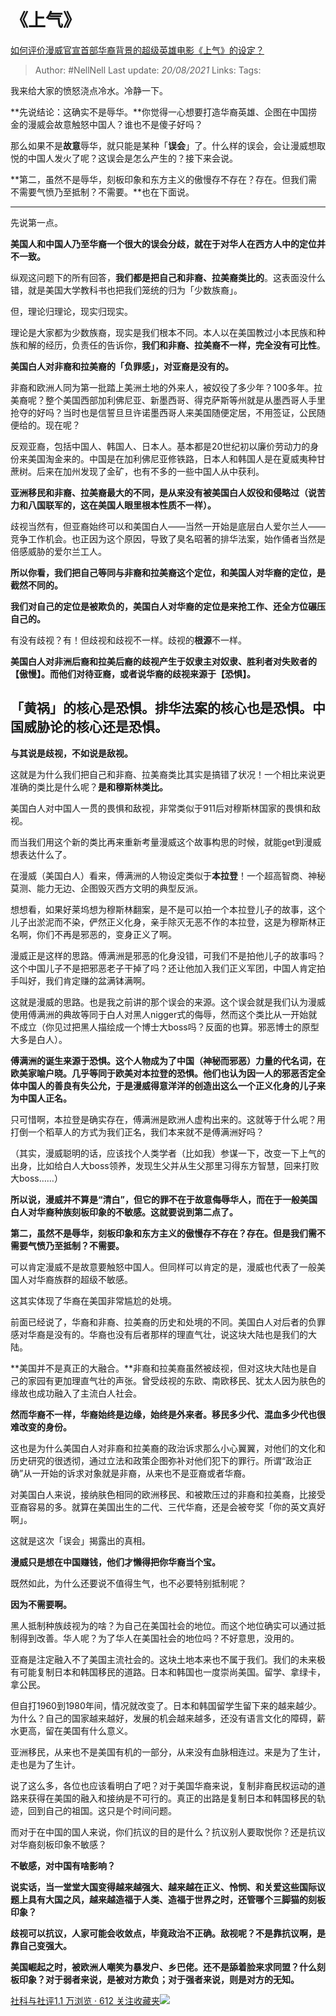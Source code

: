 # 《上气》
[如何评价漫威官宣首部华裔背景的超级英雄电影《上气》的设定？](https://www.zhihu.com/question/304635773/answer/758966869)

> Author: #NellNell 
Last update: *20/08/2021* 
Links:
Tags: 


  

我来给大家的愤怒浇点冷水。冷静一下。

  

**先说结论：这确实不是辱华。**你觉得一心想要打造华裔英雄、企图在中国捞金的漫威会故意触怒中国人？谁也不是傻子好吗？

  

那么如果不是**故意**辱华，就只能是某种「**误会**」了。什么样的误会，会让漫威想取悦的中国人发火了呢？这误会是怎么产生的？接下来会说。

  

**第二，虽然不是辱华，刻板印象和东方主义的傲慢存不存在？存在。但我们需不需要气愤乃至抵制？不需要。**也在下面说。

---

先说第一点。

  

**美国人和中国人乃至华裔一个很大的误会分歧，就在于对华人在西方人中的定位并不一致。**

  

纵观这问题下的所有回答，**我们都是把自己和非裔、拉美裔类比的**。这表面没什么错，就是美国大学教科书也把我们笼统的归为「少数族裔」。

  

但，理论归理论，现实归现实。

  

理论是大家都为少数族裔，现实是我们根本不同。本人以在美国教过小本民族和种族和解的经历，负责任的告诉你，**我们和非裔、拉美裔不一样，完全没有可比性**。

  

**美国白人对非裔和拉美裔的「负罪感」，对亚裔是没有的。**

  

非裔和欧洲人同为第一批踏上美洲土地的外来人，被奴役了多少年？100多年。拉美裔呢？整个美国西部加利佛尼亚、新墨西哥、得克萨斯等州就是从墨西哥人手里抢夺的好吗？当时也是信誓旦旦许诺墨西哥人来美国随便定居，不用签证，公民随便给的。现在呢？

  

反观亚裔，包括中国人、韩国人、日本人。基本都是20世纪初以廉价劳动力的身份来美国淘金来的。中国是在加利佛尼亚修铁路，日本人和韩国人是在夏威夷种甘蔗树。后来在加州发现了金矿，也有不多的一些中国人从中获利。

  

**亚洲移民和非裔、拉美裔最大的不同，是从来没有被美国白人奴役和侵略过（说苦力和八国联军的，这在美国人眼里根本性质不一样）。**

  

歧视当然有，但亚裔始终可以和美国白人——当然一开始是底层白人爱尔兰人——竞争工作机会。也正因为这个原因，导致了臭名昭著的排华法案，始作俑者当然是倍感威胁的爱尔兰工人。

  

**所以你看，我们把自己等同与非裔和拉美裔这个定位，和美国人对华裔的定位，是截然不同的。**

  

**我们对自己的定位是被欺负的，美国白人对华裔的定位是来抢工作、还全方位碾压自己的。**

  

有没有歧视？有！但歧视和歧视不一样。歧视的**根源**不一样。

  

**美国白人对非洲后裔和拉美后裔的歧视产生于奴隶主对奴隶、胜利者对失败者的【傲慢】。而他们对待亚裔，或者说华裔的歧视来源于【恐惧】。**

  

## 「黄祸」的核心是恐惧。排华法案的核心也是恐惧。中国威胁论的核心还是恐惧。

  

**与其说是歧视，不如说是敌视。**

  

这就是为什么我们把自己和非裔、拉美裔类比其实是搞错了状况！一个相比来说更准确的类比是什么呢？**是和穆斯林类比。**

  

美国白人对中国人一贯的畏惧和敌视，非常类似于911后对穆斯林国家的畏惧和敌视。

  

而当我们用这个新的类比再来重新考量漫威这个故事构思的时候，就能get到漫威想表达什么了。

  

在漫威（美国白人）看来，傅满洲的人物设定类似于**本拉登**！一个超高智商、神秘莫测、能力无边、企图毁灭西方文明的典型反派。

  

想想看，如果好莱坞想为穆斯林翻案，是不是可以拍一个本拉登儿子的故事，这个儿子出淤泥而不染，俨然正义化身，亲手除灭无恶不作的本拉登，这是为穆斯林正名啊，你们不再是邪恶的，变身正义了啊。

  

漫威正是这样的思路。傅满洲是邪恶的化身没错，可我们不是拍他儿子的故事吗？这个中国儿子不是把邪恶老子干掉了吗？还让他加入我们正义军团，中国人肯定拍手叫好，我们肯定赚的盆满钵满啊。

  

这就是漫威的思路。也是我之前讲的那个误会的来源。这个误会就是我们认为漫威使用傅满洲的典故等同于白人对黑人nigger式的侮辱，然而这个类比从一开始就不成立（你见过把黑人描绘成一个博士大boss吗？反面的也算。邪恶博士的原型大多是白人）。

  

**傅满洲的诞生来源于恐惧。这个人物成为了中国（神秘而邪恶）力量的代名词，在欧美家喻户晓。几乎等同于欧美对本拉登的恐惧。他们也认为因一人的邪恶否定全体中国人的善良有失公允，于是漫威得意洋洋的创造出这么一个正义化身的儿子来为中国人正名。**

  

只可惜啊，本拉登是确实存在，傅满洲是欧洲人虚构出来的。这就等于什么呢？用打倒一个稻草人的方式为我们正名，我们本来就不是傅满洲好吗？

  

（其实，漫威聪明的话，应该找个人类学者（比如我）参谋一下，改变一下上气的出身，比如给白人大boss领养，发现生父并从生父那里习得东方智慧，回来打败大boss……）

  

**所以说，漫威并不算是“清白”，但它的罪不在于故意侮辱华人，而在于一般美国白人对华裔种族刻板印象的不敏感。这就要说到第二点了。**

  

**第二，虽然不是辱华，刻板印象和东方主义的傲慢存不存在？存在。但是我们需不需要气愤乃至抵制？不需要。**

  

可以肯定漫威不是故意要触怒中国人。但同样可以肯定的是，漫威也代表了一般美国人对华裔族群的超级不敏感。

  

这其实体现了华裔在美国非常尴尬的处境。

  

前面已经说了，华裔和非裔、拉美裔的历史和处境的不同。美国白人对后者的负罪感对华裔是没有的。华裔也没有后者那样的理直气壮，说这块大陆也是我们的大陆。

  

**美国并不是真正的大融合。**非裔和拉美裔虽然被歧视，但对这块大陆也是自己的家园有更加理直气壮的声张。曾受歧视的东欧、南欧移民、犹太人因为肤色的缘故也成功融入了主流白人社会。

  

**然而华裔不一样，华裔始终是边缘，始终是外来者。移民多少代、混血多少代也很难改变的身份。**

  

这也是为什么美国白人对非裔和拉美裔的政治诉求那么小心翼翼，对他们的文化和历史研究的很透彻，通过立法和政策企图弥补对他们犯下的罪行。所谓“政治正确”从一开始的诉求对象就是非裔，从来也不是亚裔或者华裔。

  

对美国白人来说，接纳肤色相同的欧洲移民、和被欺压过的非裔和拉美裔，比接受亚裔容易的多。就算在美国出生的二代、三代华裔，还是会被夸奖「你的英文真好啊」。

  

这就是这次「误会」揭露出的真相。

  

**漫威只是想在中国赚钱，他们才懒得把你华裔当个宝。**

  

既然如此，为什么还要说不值得生气，也不必要特别抵制呢？

  

**因为不需要啊。**

  

黑人抵制种族歧视为的啥？为自己在美国社会的地位。而这个地位确实可以通过抵制得到改善。华人呢？为了华人在美国社会的地位吗？不好意思，没用的。

  

亚裔是注定融入不了美国主流社会的。这块土地本来也不属于我们。我们的未来极有可能复制日本和韩国移民的道路。日本和韩国也一度崇尚美国。留学、拿绿卡，拿公民。

  

但自打1960到1980年间，情况就改变了。日本和韩国留学生留下来的越来越少。为什么？自己的国家越来越好，发展的机会越来越多，还没有语言文化的障碍，薪水更高，留在美国有什么意义。

  

亚洲移民，从来也不是美国有机的一部分，从来没有血脉相连过。来是为了生计，走也是为了生计。

  

说了这么多，各位也应该看明白了吧？对于美国华裔来说，复制非裔民权运动的道路来获得在美国的融入和接纳是不可行的。真正的出路是复制日本和韩国移民的轨迹，回到自己的祖国。这只是个时间问题。

  

而对于在中国的国人来说，你们抗议的目的是什么？抗议别人要取悦你？还是抗议对华裔刻板印象不敏感？

  

**不敏感，对中国有啥影响？**

  

**说实话，当一堂堂大国变得越来越强大、越来越在正义、怜悯、和关爱这些国际议题上具有大国之风，越来越造福于人类、造福于世界之时，还管哪个三脚猫的刻板印象？**

  

**歧视可以抗议，人家可能会收敛点，毕竟政治不正确。敌视呢？不是靠抗议啊，是靠自己变强大。**

  

**美国崛起之时，被欧洲人嘲笑为暴发户、乡巴佬。还不是舔着脸来求同盟？什么刻板印象？对于弱者来说，是被对方欺负；对于强者来说，则是对方的无知。**

  

[社科与社评1.1 万浏览 · 612 关注收藏夹![](https://pic2.zhimg.com/80/v2-b2918ef3f9c19572ba524ac59316a917_1440w.png)](https://zhihu.com/collection/313819737)